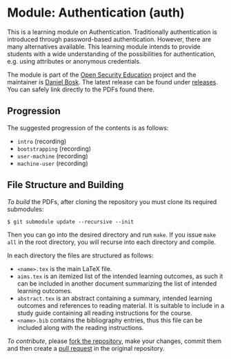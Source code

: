 Module: Authentication (auth)
===============================================================================

This is a learning module on Authentication.  Traditionally authentication is 
introduced through password-based authentication.  However, there are many 
alternatives available.  This learning module intends to provide students with 
a wide understanding of the possibilities for authentication, e.g. using 
attributes or anonymous credentials.

The module is part of the [Open Security Education][OpenSecEd] project and the 
maintainer is [Daniel Bosk][Maintainer].  The latest release can be found under 
[releases][Releases].  You can safely link directly to the PDFs found there.

[OpenSecEd]: https://github.com/OpenSecEd
[Maintainer]: https://github.com/dbosk
[Releases]: https://github.com/OpenSecEd/appliedcrypto/releases


Progression
-------------------------------------------------------------------------------

The suggested progression of the contents is as follows:

 - `intro` (recording)
 - `bootstrapping` (recording)
 - `user-machine` (recording)
 - `machine-user` (recording)


File Structure and Building
-------------------------------------------------------------------------------

*To build* the PDFs, after cloning the repository you must clone its required 
submodules:
```shell
$ git submodule update --recursive --init
```
Then you can go into the desired directory and run `make`. If you issue `make 
all` in the root directory, you will recurse into each directory and compile.

In each directory the files are structured as follows:

- `<name>.tex` is the main LaTeX file.
- `aims.tex` is an itemized list of the intended learning outcomes, as such it 
  can be included in another document summarizing the list of intended learning 
  outcomes.
- `abstract.tex` is an abstract containing a summary, intended learning 
  outcomes and references to reading material.
  It is suitable to include in a study guide containing all reading 
  instructions for the course.
- `<name>.bib` contains the bibliography entries, thus this file can be 
  included along with the reading instructions.


*To contribute*, please [fork the repository][ForkARepo], make your changes, 
commit them and then create a [pull request][PullRequest] in the original 
repository.

[ForkARepo]: https://help.github.com/articles/fork-a-repo/
[PullRequest]: https://help.github.com/articles/using-pull-requests/
